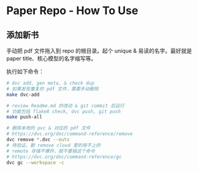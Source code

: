 # Paper Repo - How To Use

## 添加新书

手动把 pdf 文件拖入到 repo 的根目录。起个 unique & 易读的名字。最好就是 paper title、核心模型的名字缩写等。

执行如下命令：

```bash
# dvc add, gen meta, & check dup
# 如果发现重复的 pdf 文件，需要手动删除
make dvc-add

# review Readme.md 的改动 & git commit 后运行
# 功能包括 flake8 check, dvc push, git push
make push-all

# 删除本地的 pvc & 对应的 pdf 文件
# https://dvc.org/doc/command-reference/remove
dvc remove *.dvc --outs
# 待验证。删 remove cloud 里的用不上的
# remote 存储不爆炸，就不要搞这个命令
# https://dvc.org/doc/command-reference/gc
dvc gc --workspace -c
```
